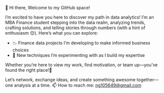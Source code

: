 🌟 Hi there, Welcome to my GitHub space! 


I’m excited to have you here to discover my path in data analytics! I’m an MBA Finance student stepping into the data realm, analyzing trends, crafting solutions, and telling stories through numbers (with a hint of enthusiasm 😊). Here’s what you can explore:

- 📉 Finance data projects I’m developing to make informed business choices
- 🌿 New techniques I’m experimenting with as I build my expertise

Whether you’re here to view my work, find motivation, or team up—you’ve found the right place!💙

Let’s network, exchange ideas, and create something awesome together—one analysis at a time. 
📫 How to reach me: ng105649@gmail.com
